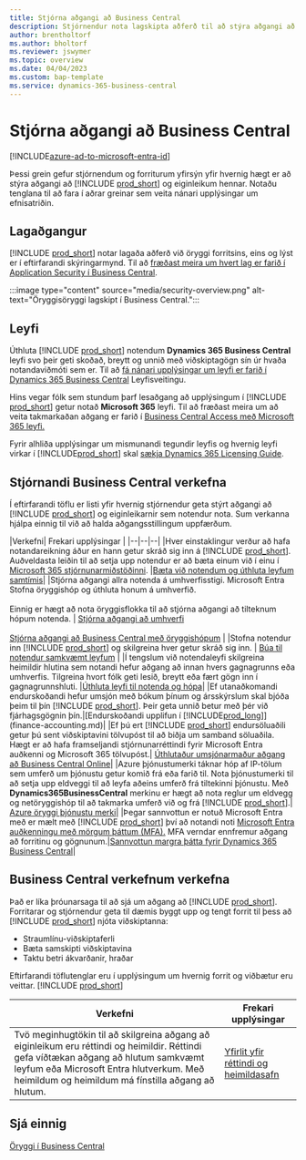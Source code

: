 ```yaml
---
title: Stjórna aðgangi að Business Central
description: Stjórnendur nota lagskipta aðferð til að stýra aðgangi að Business Central og getu þess.
author: brentholtorf
ms.author: bholtorf
ms.reviewer: jswymer
ms.topic: overview
ms.date: 04/04/2023
ms.custom: bap-template
ms.service: dynamics-365-business-central
---
```


# <a name="manage-access-to-business-central"></a>Stjórna aðgangi að Business Central

[!INCLUDE[azure-ad-to-microsoft-entra-id](~/../shared-content/shared/azure-ad-to-microsoft-entra-id.md)]

Þessi grein gefur stjórnendum og forriturum yfirsýn yfir hvernig hægt er að stýra aðgangi að [!INCLUDE [prod_short](includes/prod_short.md)] og eiginleikum hennar. Notaðu tenglana til að fara í aðrar greinar sem veita nánari upplýsingar um efnisatriðin.

## <a name="layered-access"></a>Lagaðgangur

[!INCLUDE [prod_short](includes/prod_short.md)] notar lagaða aðferð við öryggi forritsins, eins og lýst er í eftirfarandi skýringarmynd. Til að [fræðast meira um hvert lag er farið í Application Security í Business Central](/dynamics365/business-central/dev-itpro/security/security-application).

:::image type="content" source="media/security-overview.png" alt-text="Öryggisöryggi lagskipt í Business Central.":::

## <a name="licenses"></a>Leyfi

Úthluta [!INCLUDE [prod_short](includes/prod_short.md)] notendum **Dynamics 365 Business Central** leyfi svo þeir geti skoðað, breytt og unnið með viðskiptagögn sín úr hvaða notandaviðmóti sem er. Til að [fá nánari upplýsingar um leyfi er farið í Dynamics 365 Business Central](/dynamics365/business-central/dev-itpro/deployment/licensing) Leyfisveitingu.

Hins vegar fólk sem stundum þarf lesaðgang að upplýsingum í [!INCLUDE [prod_short](includes/prod_short.md)] getur notað **Microsoft 365** leyfi. Til að fræðast meira um að veita takmarkaðan aðgang er farið í [Business Central Access með Microsoft 365 leyfi.](admin-access-with-m365-license.md)

Fyrir alhliða upplýsingar um mismunandi tegundir leyfis og hvernig leyfi virkar í [!INCLUDE[prod_short](includes/prod_short.md)] skal [sækja Dynamics 365 Licensing Guide](https://go.microsoft.com/fwlink/?LinkId=866544).

## <a name="business-central-administrator-tasks"></a>Stjórnandi Business Central verkefna

Í eftirfarandi töflu er listi yfir hvernig stjórnendur geta stýrt aðgangi að [!INCLUDE [prod_short](includes/prod_short.md)] og eiginleikarnir sem notendur nota. Sum verkanna hjálpa einnig til við að halda aðgangsstillingum uppfærðum.

|Verkefni| Frekari upplýsingar |
|--|--|--|
|Hver einstaklingur verður að hafa notandareikning áður en hann getur skráð sig inn á [!INCLUDE [prod_short](includes/prod_short.md)]. Auðveldasta leiðin til að setja upp notendur er að bæta einum við í einu í [Microsoft 365 stjórnunarmiðstöðinni](https://go.microsoft.com/fwlink/p/?linkid=2024339). |[Bæta við notendum og úthluta leyfum samtímis](/microsoft-365/admin/add-users/add-users)|
|Stjórna aðgangi allra notenda á umhverfisstigi.  Microsoft Entra Stofna öryggishóp og úthluta honum á umhverfið.<br><br> Einnig er hægt að nota öryggisflokka til að stjórna aðgangi að tilteknum hópum notenda. | [Stjórna aðgangi að umhverfi](/dynamics365/business-central/dev-itpro/administration/tenant-admin-center-manage-access)<br><br>[Stjórna aðgangi að Business Central með öryggishópum](ui-security-groups.md) |
|Stofna notendur inn [!INCLUDE [prod_short](includes/prod_short.md)] og skilgreina hver getur skráð sig inn. | [Búa til notendur samkvæmt leyfum](ui-how-users-permissions.md) |
|Í tengslum við notendaleyfi skilgreina heimildir hlutina sem notandi hefur aðgang að innan hvers gagnagrunns eða umhverfis. Tilgreina hvort fólk geti lesið, breytt eða fært gögn inn í gagnagrunnshluti. |[Úthluta leyfi til notenda og hópa](ui-define-granular-permissions.md)|
|Ef utanaðkomandi endurskoðandi hefur umsjón með bókum þínum og ársskýrslum skal bjóða þeim til þín [!INCLUDE [prod_short](includes/prod_short.md)]. Þeir geta unnið betur með þér við fjárhagsgögnin þín.|[Endurskoðandi upplifun í [!INCLUDE[prod_long](includes/prod_long.md)]](finance-accounting.md)|
|Ef þú ert [!INCLUDE [prod_short](includes/prod_short.md)] endursöluaðili getur þú sent viðskiptavini tölvupóst til að biðja um samband söluaðila. Hægt er að hafa framseljandi stjórnunarréttindi fyrir Microsoft Entra auðkenni og Microsoft 365 tölvupóst.| [Úthlutaður umsjónarmaður aðgang að Business Central Online](/dynamics365/business-central/dev-itpro/administration/delegated-admin)|
|Azure þjónustumerki táknar hóp af IP-tölum sem umferð um þjónustu getur komið frá eða farið til. Nota þjónustumerki til að setja upp eldveggi til að leyfa aðeins umferð frá tiltekinni þjónustu. Með **Dynamics365BusinessCentral** merkinu er hægt að nota reglur um eldvegg og netöryggishóp til að takmarka umferð við og frá [!INCLUDE [prod_short](includes/prod_short.md)].| [Azure öryggi þjónustu merki](/dynamics365/business-central/dev-itpro/security/security-service-tags)|
|Þegar sannvottun er notuð Microsoft Entra með er mælt með [!INCLUDE [prod_short](includes/prod_short.md)] því að notandi noti [Microsoft Entra auðkenningu með mörgum þáttum (MFA).](/azure/active-directory/authentication/concept-mfa-howitworks) MFA verndar ennfremur aðgang að forritinu og gögnunum.|[Sannvottun margra þátta fyrir Dynamics 365 Business Central](/dynamics365/business-central/dev-itpro/security/multifactor-authentication)|

## <a name="business-central-developer-tasks"></a>Business Central verkefnum verkefna

Það er líka þróunarsaga til að sjá um aðgang að [!INCLUDE [prod_short](includes/prod_short.md)]. Forritarar og stjórnendur geta til dæmis byggt upp og tengt forrit til þess að [!INCLUDE [prod_short](includes/prod_short.md)] njóta viðskiptanna:  

* Straumlínu-viðskiptaferli
* Bæta samskipti viðskiptavina
* Taktu betri ákvarðanir, hraðar

Eftirfarandi töflutenglar eru í upplýsingum um hvernig forrit og viðbætur eru veittar. [!INCLUDE [prod_short](includes/prod_short.md)] 

| Verkefni | Frekari upplýsingar |
|--|--|
|Tvö meginhugtökin til að skilgreina aðgang að eiginleikum eru réttindi og heimildir. Réttindi gefa víðtækan aðgang að hlutum samkvæmt leyfum eða Microsoft Entra hlutverkum. Með heimildum og heimildum má fínstilla aðgang að hlutum. |[Yfirlit yfir réttindi og heimildasafn](/dynamics365/business-central/dev-itpro/developer/devenv-entitlements-and-permissionsets-overview)|

## <a name="see-also"></a>Sjá einnig

[Öryggi í Business Central](/dynamics365/business-central/dev-itpro/security/security-and-protection)

